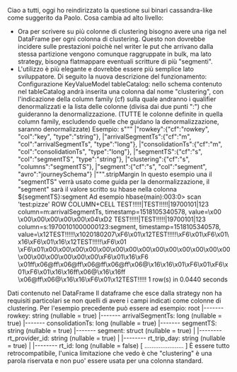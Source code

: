 Ciao a tutti,
oggi ho reindirizzato la questione sui binari cassandra-like come suggerito da Paolo.
Cosa cambia ad alto livello:
- Ora per scrivere su più colonne di clustering  bisogno avere una riga nel DataFrame per ogni colonna di clustering. 
Questo non dovrebbe incidere sulle prestazioni poichè nel writer le put che arrivano dalla stessa partizione vengono 
comunque raggruppate in bulk, ma lato strategy, bisogna flatmappare eventuali scritture di più "segmenti".
- L'utilizzo è più elegante e dovrebbe essere più semplice lato sviluppatore.
Di seguito la nuova descrizione del funzionamento:
Configurazione KeyValueModel
tableCatalog: nello schema contenuto nel tableCatalog andrà inserita una colonna dal nome "clustering", 
con l'indicazione della column family (cf) sulla quale andranno i qualifier denormalizzati e la lista delle colonne 
(divisa dai due punti ":") che guideranno la denormalizzazione.
(TUTTE le colonne definite in quella column family, escludendo quelle che guidano la denormalizzazione, saranno denormalizzate)
Esempio:
s"""
|"rowkey":{"cf":"rowkey", "col":"key", "type":"string"}, |"arrivalSegmentTs":{"cf":"m", "col":"arrivalSegmentTs", "type":"long"}, |"consolidationTs":{"cf":"m", "col":"consolidationTs", "type":"long"}, |"segmentTS":{"cf":"s", "col":"segmentTS", "type":"string"}, |"clustering":{"cf":"s", "columns":"segmentTS"}, |"segment":{"cf":"s", "col":"segment", "avro":"journeySchema"} |""".stripMargin
In questo esempio una il "segmentTS" verrà usato come guida per la denormalizzazione, il "segment" sarà il valore scritto su hbase nella colonna
${segmentTS}:segment
Ad esempio
hbase(main):003:0> scan 'test:pizze' ROW COLUMN+CELL
TEST!!!!!|TEST!!!!!|19700101|123 column=m:arrivalSegmentTs, timestamp=1518105340578, value=\x00 \x00\x00\x00\x00\x00\x04\xD2
TEST!!!!!|TEST!!!!!|19700101|123 column=s:19700101000000123:segment, timestamp=1518105340578, value=\x12TEST!!!!!\x1020180207\xF6\x01\x12TEST!!!!!\xF6\x01\xF6\x01\x16\xF6\x01\x16\x12TEST!!!!!\xF6\x01 \xF6\x01\x00\x00\x00\x00\x00\x00\x00\x00\x00\x00\x00\x00\x00\x00\x00\x00\x00\x00\x00\x00\xF6\x01\x16\xF6 \x01ff\x06@ff\x06@ff\x06@ff\x06@ff\x06@\x16\x16\x01\xF6\x01\xF6\x01\xF6\x01\x16\x16ff\x06@\x16\x16ff \x06@ff\x06@\x16\x16\xF6\x01\x12TEST!!!!!
1 row(s) in 0.0440 seconds

Dati contenuto nel DataFrame
Il dataframe che esce dalla strategy non ha requisiti particolari se non quelli di avere i campi indicati come colonne di clustering. Per l'esempio precedente può essere ad esempio:
root
|------- rowkey: string (nullable = true)
|------- arrivalSegmentTs: long (nullable = true) |------- consolidationTs: long (nullable = true) |------- segmentTS: string (nullable = true) |------- segment: struct (nullable = true)
| |-------- rt_provider_id: string (nullable = true)
| |-------- rt_trip_day: string (nullable = true)
| |-------- rt_id: long (nullable = false)
[ ...................... ]
È essere tutto retrocompatibile, l'unica limitazione che vedo è che "clustering" è una parola riservata e non puo' essere usata per una colonna standard.
